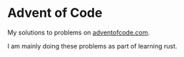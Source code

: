 # Advent of Code
My solutions to problems on [adventofcode.com](https://adventofcode.com).

I am mainly doing these problems as part of learning rust.
